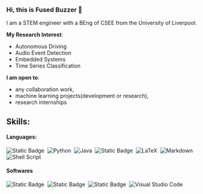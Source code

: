 ### Hi, this is Fused Buzzer 👋

I am a STEM engineer with a BEng of CSEE from the University of Liverpool.

**My Research Interest**:
  - Autonomous Driving
  - Audio Event Detection
  - Embedded Systems
  - Time Series Classification



**I am open to**:
   - any collaboration work,
   - machine learning projects(development or research),
   - research internships


## Skills:

#### Languages:

![Static Badge](https://img.shields.io/badge/C%2FC%2B%2B-8A2BE2?style=for-the-badge)&nbsp;
![Python](https://img.shields.io/badge/Python-3776AB?style=for-the-badge&logo=python&logoColor=white)&nbsp;
![Java](https://img.shields.io/badge/Java-ED8B00?style=for-the-badge&logo=java&logoColor=white)&nbsp;
![Static Badge](https://img.shields.io/badge/sql-b9f040?style=for-the-badge)&nbsp;
![LaTeX](https://img.shields.io/badge/latex-%23008080.svg?style=for-the-badge&logo=latex&logoColor=white)&nbsp;
![Markdown](https://img.shields.io/badge/markdown-%23000000.svg?style=for-the-badge&logo=markdown&logoColor=white)&nbsp;
![Shell Script](https://img.shields.io/badge/Shell_Script-121011?style=for-the-badge&logo=gnu-bash&logoColor=white)&nbsp;



#### Softwares
![Static Badge](https://img.shields.io/badge/Solidworks-red?style=for-the-badge)&nbsp;
![Static Badge](https://img.shields.io/badge/keil%20uvision%205-green?style=for-the-badge)&nbsp;
![Static Badge](https://img.shields.io/badge/Altium%20Designer-yellow?style=for-the-badge)&nbsp;
![Visual Studio Code](https://img.shields.io/badge/Visual%20Studio%20Code-0078d7.svg?style=for-the-badge&logo=visual-studio-code&logoColor=white)&nbsp;
